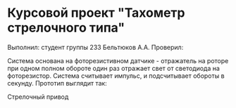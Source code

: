 # Курсовой проект "Тахометр стрелочного типа"

Выполнил: студент группы 233
Бельтюков А.А.
Проверил:

Система основана на фоторезистивном датчике - отражатель на роторе при одном полном обороте один раз отражает свет от светодиода
на фоторезистор. Система считывает импульс, и подсчитывает обороты в секунду.
Прототип выглядит так:

Стрелочный привод 
